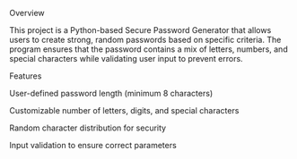 Overview

This project is a Python-based Secure Password Generator that allows users to create strong, random passwords based on specific criteria. The program ensures that the password contains a mix of letters, numbers, and special characters while validating user input to prevent errors.

Features

User-defined password length (minimum 8 characters)

Customizable number of letters, digits, and special characters

Random character distribution for security

Input validation to ensure correct parameters

